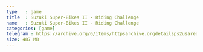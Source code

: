 ```yaml
---
type   : game
title  : Suzuki Super-Bikes II - Riding Challenge
name   : Suzuki Super-Bikes II - Riding Challenge
categories: [game]
telegram : https://archive.org/6/items/httpsarchive.orgdetailsps2usaredump3/Suzuki%20Super-Bikes%20II%20-%20Riding%20Challenge.7z
size: 487 MB
---
```




